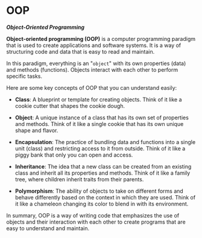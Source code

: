 # OOP

***Object-Oriented Programming***

**Object-oriented programming (OOP)** is a computer programming paradigm that is used to create applications and software systems. It is a way of structuring code and data that is easy to read and maintain.

In this paradigm, everything is an "`object`" with its own properties (data) and methods (functions). Objects interact with each other to perform specific tasks.

Here are some key concepts of OOP that you can understand easily:

* **Class**: A blueprint or template for creating objects. Think of it like a cookie cutter that shapes the cookie dough.

* **Object**: A unique instance of a class that has its own set of properties and methods. Think of it like a single cookie that has its own unique shape and flavor.

* **Encapsulation**: The practice of bundling data and functions into a single unit (class) and restricting access to it from outside. Think of it like a piggy bank that only you can open and access.

* **Inheritance**: The idea that a new class can be created from an existing class and inherit all its properties and methods. Think of it like a family tree, where children inherit traits from their parents.

* **Polymorphism**: The ability of objects to take on different forms and behave differently based on the context in which they are used. Think of it like a chameleon changing its color to blend in with its environment.

In summary, OOP is a way of writing code that emphasizes the use of objects and their interaction with each other to create programs that are easy to understand and maintain.
